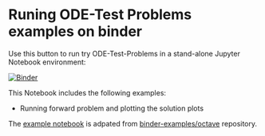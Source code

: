 # Runing ODE-Test Problems examples on binder

Use this button to run try ODE-Test-Problems in a stand-alone Jupyter Notebook environment: 

[![Binder](https://mybinder.org/badge_logo.svg)](https://mybinder.org/v2/gh/elswit/otp-binder.git/HEAD?labpath=index.ipynb)

This Notebook includes the following examples: 

  * Running forward problem and plotting the solution plots

The [example notebook](index.ipynb) is adpated from [binder-examples/octave](https://github.com/binder-examples/octave) repository.

